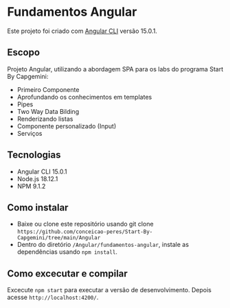 # Fundamentos Angular

Este projeto foi criado com [Angular CLI](https://github.com/angular/angular-cli) versão 15.0.1.

## Escopo
Projeto Angular, utilizando a abordagem SPA para os labs do programa Start By Capgemini:

* Primeiro Componente
* Aprofundando os conhecimentos em templates
* Pipes
* Two Way Data Bilding
* Renderizando listas
* Componente personalizado (Input)
* Serviços

## Tecnologias
* Angular CLI 15.0.1
* Node.js 18.12.1
* NPM 9.1.2

## Como instalar
* Baixe ou clone este repositório usando git clone `https://github.com/conceicao-peres/Start-By-Capgemini/tree/main/Angular`
* Dentro do diretório `/Angular/fundamentos-angular`, instale as dependências usando `npm install`.

## Como excecutar e compilar

Excecute `npm start` para executar a versão de desenvolvimento. Depois acesse `http://localhost:4200/`. 
